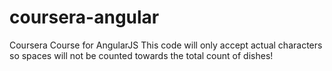 # coursera-angular
Coursera Course for AngularJS
This code will only accept actual characters so spaces will not be counted towards the total count of dishes!